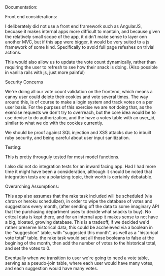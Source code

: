 Documentation: 

Front end considerations: 

I deliberately did not use a front end framework such as AngularJS, becuase it makes internal apps more difficult to mantain, and because given the relatively small scope of the app, it didn't make sense to layer onn another MVC, but if this app were bigger, it would be very suited to a js framework of some kind. Specifically to avoid full page refeshes on trivial actions.  

This would also allow us to update the vote count dynamically, rather than requiring the user to refresh to see how their snack is doing. (Also possible in vanilla rails with js, just more painful)

Security Concerns

We're doing all our vote count validation on the frontend, which means a canny user could delete their cookies and vote several times. The way around this, is of course to make a login system and track votes on a per user basis. For the purpses of this exercise we are *not* doing that, as the exercise requests we don't try to overreach, but the core idea would be to use devise to do authorization, and the have a votes table with an user_id, similar to what we do with the cookies currently. 

We should be proof against SQL injection and XSS attacks due to inbuilt ruby security, and being careful about user input sanitization. 

Testing:

This is pretty througuly tested for most model functions.

I also did not do integration tests for an inward facing app. Had I had more time it might have been a consideration, although it should be noted that integration tests are a polarizing topic, their worth is certainly debatable. 

Overarching Assumptions:  

This app also assumes that the rake task included will be scheduled (via chron or heroku schedulizer), in order to wipe the database of votes and suggestions every month, (after sending off the data to some imaginary API that the purchasing department uses to decide what snacks to buy). No critcal data is kept there, and for an internal app it makes sense to not have a big, bloated, growing database. This is a tradeoff, if we decided we'd rather preserve historical data, this could be accheieved via a boolean in the "suggestion" table, with "suggested this month", as well as a "historical vote total" table. the rake task would set all those booleans to false at the begining of the month, then add the number of votes to the historical total, and set the votes to 0.

Eventually when we transition to user we're going to need a vote table, serving as a pseudo-join table, where each user would have many votes, and each suggestion would have many votes.